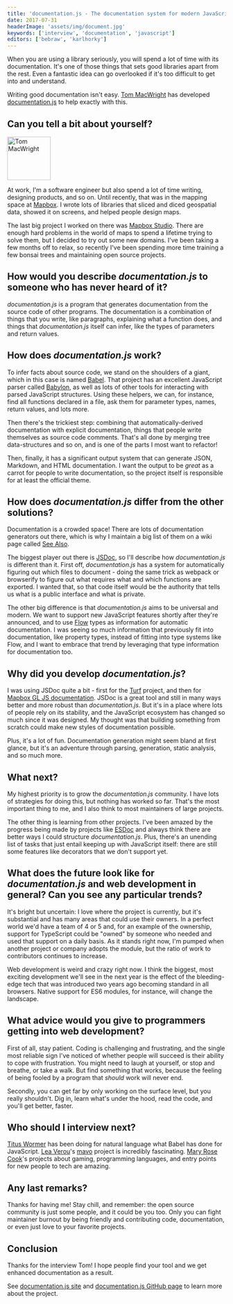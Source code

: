 ```yaml
---
title: 'documentation.js - The documentation system for modern JavaScript - Interview with Tom MacWright'
date: 2017-07-31
headerImage: 'assets/img/document.jpg'
keywords: ['interview', 'documentation', 'javascript']
editors: ['bebraw', 'karlhorky']
---
```


When you are using a library seriously, you will spend a lot of time with its documentation. It's one of those things that sets good libraries apart from the rest. Even a fantastic idea can go overlooked if it's too difficult to get into and understand.

Writing good documentation isn't easy. [Tom MacWright](https://twitter.com/tmcw) has developed [documentation.js](http://documentation.js.org/) to help exactly with this.

## Can you tell a bit about yourself?

<p>
<span class="author">
  <img src="https://www.gravatar.com/avatar/69a180136f3c237769452a4af0bbb9a1?s=200" alt="Tom MacWright" class="author" width="100" height="100" />
</span>

At work, I'm a software engineer but also spend a lot of time writing, designing products, and so on. Until recently, that was in the mapping space at [Mapbox](https://mapbox.com/). I wrote lots of libraries that sliced and diced geospatial data, showed it on screens, and helped people design maps.
</p>

The last big project I worked on there was [Mapbox Studio](https://www.mapbox.com/mapbox-studio/). There are enough hard problems in the world of maps to spend a lifetime trying to solve them, but I decided to try out some new domains. I've been taking a few months off to relax, so recently I've been spending more time training a few bonsai trees and maintaining open source projects.

## How would you describe *documentation.js* to someone who has never heard of it?

*documentation.js* is a program that generates documentation from the source code of other programs. The documentation is a combination of things that you write, like paragraphs, explaining what a function does, and things that *documentation.js* itself can infer, like the types of parameters and return values.

## How does *documentation.js* work?

To infer facts about source code, we stand on the shoulders of a giant, which in this case is named [Babel](https://github.com/babel/babel). That project has an excellent JavaScript parser called [Babylon](https://github.com/babel/babylon), as well as lots of other tools for interacting with parsed JavaScript structures. Using these helpers, we can, for instance, find all functions declared in a file, ask them for parameter types, names, return values, and lots more.

Then there's the trickiest step: combining that automatically-derived documentation with explicit documentation, things that people write themselves as source code comments. That's all done by merging tree data-structures and so on, and is one of the parts I most want to refactor!

Then, finally, it has a significant output system that can generate JSON, Markdown, and HTML documentation. I want the output to be _great_ as a carrot for people to write documentation, so the project itself is responsible for at least the official theme.

## How does *documentation.js* differ from the other solutions?

Documentation is a crowded space! There are lots of documentation generators out there, which is why I maintain a big list of them on a wiki page called [See Also](https://github.com/documentationjs/documentation/wiki/See-also).

The biggest player out there is [JSDoc](http://usejsdoc.org/), so I'll describe how *documentation.js* is different than it. First off, *documentation.js* has a system for automatically figuring out which files to document - doing the same trick as webpack or browserify to figure out what requires what and which functions are exported. I wanted that, so that code itself would be the authority that tells us what is a public interface and what is private.

The other big difference is that *documentation.js* aims to be universal and modern. We want to support new JavaScript features shortly after they're announced, and to use [Flow](https://flow.org/) types as information for automatic documentation. I was seeing so much information that previously fit into documentation, like property types, instead of fitting into type systems like Flow, and I want to embrace that trend by leveraging that type information for documentation too.

## Why did you develop *documentation.js*?

I was using JSDoc quite a bit - first for the [Turf](http://turfjs.org/) project, and then for [Mapbox GL JS documentation](https://www.mapbox.com/mapbox-gl-js/api/). JSDoc is a great tool and still in many ways better and more robust than *documentation.js*. But it's in a place where lots of people rely on its stability, and the JavaScript ecosystem has changed so much since it was designed. My thought was that building something from scratch could make new styles of documentation possible.

Plus, it's a lot of fun. Documentation generation might seem bland at first glance, but it's an adventure through parsing, generation, static analysis, and so much more.

## What next?

My highest priority is to grow the *documentation.js* community. I have lots of strategies for doing this, but nothing has worked so far. That's the most important thing to me, and I also think to most maintainers of large projects.

The other thing is learning from other projects. I've been amazed by the progress being made by projects like [ESDoc](https://esdoc.org/) and always think there are better ways I could structure *documentation.js*. Plus, there's an unending list of tasks that just entail keeping up with JavaScript itself: there are still some features like decorators that we don't support yet.

## What does the future look like for *documentation.js* and web development in general? Can you see any particular trends?

It's bright but uncertain: I love where the project is currently, but it's substantial and has many areas that could use their owners. In a perfect world we'd have a team of 4 or 5 and, for an example of the ownership, support for TypeScript could be "owned" by someone who needed and used that support on a daily basis. As it stands right now, I'm pumped when another project or company adopts the module, but the ratio of work to contributors continues to increase.

Web development is weird and crazy right now. I think the biggest, most exciting development we'll see in the next year is the effect of the bleeding-edge tech that was introduced two years ago becoming standard in all browsers. Native support for ES6 modules, for instance, will change the landscape.

## What advice would you give to programmers getting into web development?

First of all, stay patient. Coding is challenging and frustrating, and the single most reliable sign I've noticed of whether people will succeed is their ability to cope with frustration. You might need to laugh at yourself, or stop and breathe, or take a walk. But find something that works, because the feeling of being fooled by a program that _should_ work will never end.

Secondly, you can get far by only working on the surface level, but you really shouldn't. Dig in, learn what's under the hood, read the code, and you'll get better, faster.

## Who should I interview next?

[Titus Wormer](https://github.com/wooorm) has been doing for natural language what Babel has done for JavaScript. [Lea Verou](https://twitter.com/LeaVerou)'s [mavo](https://mavo.io/) project is incredibly fascinating. [Mary Rose Cook](https://github.com/maryrosecook)'s projects about gaming, programming languages, and entry points for new people to tech are amazing.

## Any last remarks?

Thanks for having me! Stay chill, and remember: the open source community is just some people, and it could be you too. Only you can fight maintainer burnout by being friendly and contributing code, documentation, or even just love to your favorite projects.

## Conclusion

Thanks for the interview Tom! I hope people find your tool and we get enhanced documentation as a result.

See [documentation.js site](http://documentation.js.org/) and [documentation.js GitHub page](https://github.com/documentationjs/documentation) to learn more about the project.
